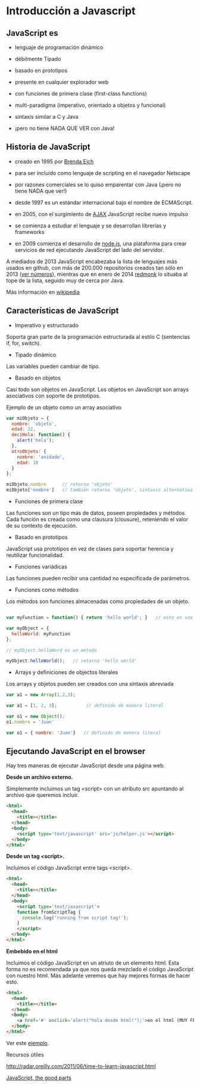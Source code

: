 # Introducción a Javascript

## JavaScript es

* lenguaje de programación dinámico
* débilmente Tipado
* basado en prototipos
* presente en cualquier explorador web
* con funciones de primera clase (first-class functions)
* multi-paradigma (imperativo, orientado a objetos y funcional)

* sintaxis similar a C y Java
* ¡pero no tiene NADA QUE VER con Java!

## Historia de JavaScript

* creado en 1995 por [Brenda Eich](https://es.wikipedia.org/wiki/Brendan_Eich)
* para ser incluido como lenguaje de scripting en el navegador Netscape
* por razones comerciales se lo quiso emparentar con Java (¡pero no tiene NADA que ver!)
* desde 1997 es un estándar internacional bajo el nombre de ECMAScript.

* en 2005, con el surgimiento de [AJAX](https://es.wikipedia.org/wiki/AJAX) JavaScript recibe nuevo impulso
* se comienza a estudiar el lenguaje y se desarrollan librerías y frameworks
* en 2009 comienza el desarrollo de [node.js](http://nodejs.org/), una plataforma para crear servicios de red ejecutando JavaScript del lado del servidor.

A mediados de 2013 JavaScript encabezaba la lista de lenguajes más usados en github, con más de 200.000 repositorios creados tan sólo en 2013 ([ver números](http://adambard.com/blog/top-github-languages-for-2013-so-far/)), mientras que en enero de 2014 [redmonk](http://redmonk.com/sogrady/2014/01/22/language-rankings-1-14/) lo situaba al tope de la lista, seguido muy de cerca por Java.

Más información en [wikipedia](https://es.wikipedia.org/wiki/JavaScript)

## Características de JavaScript

* Imperativo y estructurado

Soporta gran parte de la programación estructurada al estilo C (sentencias if, for, switch).

* Tipado dinámico

Las variables pueden cambiar de tipo.

* Basado en objetos

Casi todo son objetos en JavaScript. Los objetos en JavaScript son arrays asociativos con soporte de prototipos.

Ejemplo de un objeto como un array asociativo
```javascript
var miObjeto = {
  nombre: 'objeto',
  edad: 22,
  deciHola: function() {
    alert('hola');
  },
  otroObjeto: {
    nombre: 'anidado',
    edad: 10
  }
};

miObjeto.nombre      // retorna 'objeto'
miObjeto['nombre']   // también retorna 'objeto', sintaxis alternativa

```

* Funciones de primera clase

Las funciones son un tipo más de datos, poseen propiedades y métodos. Cada función es creada como una clausura (clousure), reteniendo el valor de su contexto de ejecución.

* Basado en prototipos

JavaScript usa prototipos en vez de clases para soportar herencia y reutilizar funcionalidad.

* Funciones variádicas

Las funciones pueden recibir una cantidad no especificada de parámetros.

* Funciones como métodos

Los métodos son funciones almacenadas como propiedades de un objeto.

```javascript

var myFunction = function() { return 'hello world'; }   // esto es una función

var myObject = {
  helloWorld: myFunction
};

// myObject.helloWord es un método

myObject.helloWorld();   // retorna 'hello world'
```

* Arrays y definiciones de objectos literales

Los arrays y objetos pueden ser creados con una sintaxis abreviada

```javascript
var a1 = new Array(1,2,3);

var a1 = [1, 2, 3];           // definido de manera literal

var o1 = new Object();
o1.nombre = 'Juan'

var o1 = { nombre: 'Juan'}   // definido de manera literal
```

## Ejecutando JavaScript en el browser

Hay tres maneras de ejecutar JavaScript desde una página web.

**Desde un archivo externo.**

Simplemente incluimos un tag &lt;script> con un atributo src apuntando al archivo que queremos incluir.

```html
<html>
  <head>
    <title></title>
  </head>
  <body>
    <script type='text/javascript' src='js/helper.js'></script>
  </body>
</html>
```

**Desde un tag &lt;script>.**

Incluimos el código JavaScript entre tags &lt;script>.

```html
<html>
  <head>
    <title></title>
  </head>
  <body>
    <script type='text/javascript'>
    function fromScriptTag {
      console.log('running from script tag!');
    }
    </script>
  </body>
</html>
```

**Embebido en el html**

Incluimos el código JavaScript en un atriuto de un elemento html. Esta forma no es recomendada ya que nos queda mezclado el código JavaScript con nuestro html. Más adelante veremos que hay mejores formas de hacer esto.

```html
<html>
  <head>
    <title></title>
  </head>
  <body>
    <a href='#' onclick='alert("hola desde html!");'>en el html (MUY FEO!!!)</a>
  </body>
</html>
```

Ver este [ejemplo](ejemplos/01_ejecutando_js/test.html).

Recursos útiles

http://radar.oreilly.com/2011/06/time-to-learn-javascript.html

[JavaScript, the good parts](http://shop.oreilly.com/product/9780596517748.do)

